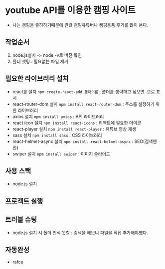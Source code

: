 # youtube API를 이용한 캠핑 사이트
- 나는 캠핑을 좋하하기때문에 관련 캠핑유튜버나 캠핑용품 후기를 많이 본다.

## 작업순서
1. node.js설치 -> node -v로 버전 확인
2. 폴더 셋팅 : 필요없는 파일 제거

## 필요한 라이브러리 설치
- react를 설치 `npm create-react-add 폴더이름` : 폴더를 생략하고 싶으면 .으로 표시
- react-router-dom 설치 `npm install react-router-dom` : 주소를 설정하기 위한 라이브러리
- axios 설치 `npm install axios` : API 라이브러리
- react icon 설치 `npm install react-icons` : 리액트에 필요한 아이콘
- react-player 설치 `npm install react-player` : 유튜브 영상 재생
- sass 설치 `npm install sass` : CSS 라이브러리
- react-helmet-async 설치 `npm install react-helmet-async` : SEO(검색엔진)
- swiper 설치 `npm install swiper` : 이미지 슬라이드

## 사용 스택                   
- node.js 설치

## 프로젝트 실행


## 트러블 슈팅
- node.js 설치 시 폴더 인식 못함 : 
검색을 해보니 파일을 직접 추가해야했다.

## 자동완성
- rafce